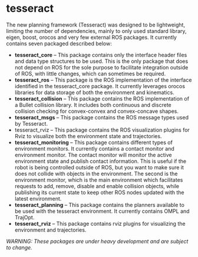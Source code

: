 # tesseract
The new planning framework (Tesseract) was designed to be lightweight, limiting the number of dependencies, mainly to only used standard library, eigen, boost, orocos and very few external ROS packages. It currently contains seven packaged described below:

* **tesseract_core** – This package contains only the interface header files and data type structures to be used. This is the only package that does not depend on ROS for the sole purpose to facilitate integration outside of ROS, with little changes, which can sometimes be required.
* **tesseract_ros** – This package is the ROS implementation of the interface identified in the tesseract_core package. It currently leverages orocos libraries for data storage of both the environment and kinematics.
* **tesseract_collision** – This package contains the ROS implementation of a Bullet collision library. It includes both continuous and discrete collision checking for convex-convex and convex-concave shapes.
* **tesseract_msgs** – This package contains the ROS message types used by Tesseract.
* tesseract_rviz – This package contains the ROS visualization plugins for Rviz to visualize both the environment state and trajectories.
* **tesseract_monitoring** – This package contains different types of environment monitors. It currently contains a contact monitor and environment monitor. The contact monitor will monitor the active environment state and publish contact information. This is useful if the robot is being controlled outside of ROS, but you want to make sure it does not collide with objects in the environment. The second is the environment monitor, which is the main environment which facilitates requests to add, remove, disable and enable collision objects, while publishing its current state to keep other ROS nodes updated with the latest environment.
* **tesseract_planning** – This package contains the planners available to be used with the tesseract environment. It currently contains OMPL and TrajOpt.
* **tesseract_rviz** – This package contains rviz plugins for visualizing the environment and trajectories.

*WARNING: These packages are under heavy development and are subject to change.*